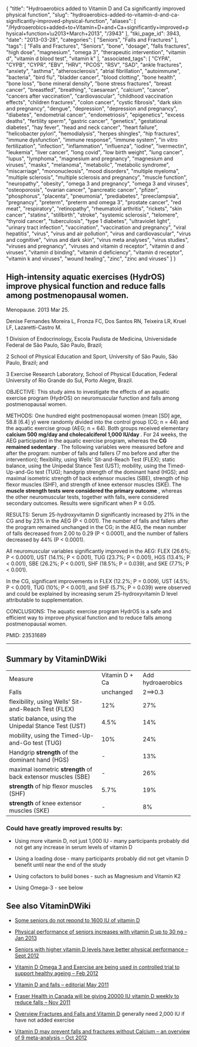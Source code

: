 {
    "title": "Hydroaerobics added to Vitamin D and Ca significantly improved physical function",
    "slug": "hydroaerobics-added-to-vitamin-d-and-ca-significantly-improved-physical-function",
    "aliases": [
        "/Hydroaerobics+added+to+Vitamin+D+and+Ca+significantly+improved+physical+function+\u2013+March+2013",
        "/3943"
    ],
    "tiki_page_id": 3943,
    "date": "2013-03-28",
    "categories": [
        "Seniors",
        "Falls and Fractures"
    ],
    "tags": [
        "Falls and Fractures",
        "Seniors",
        "bone",
        "dosage",
        "falls fractures",
        "high dose",
        "magnesium",
        "omega 3",
        "therapeutic intervention",
        "vitamin d",
        "vitamin d blood test",
        "vitamin k"
    ],
    "associated_tags": [
        "CYPA",
        "CYPB",
        "CYPR",
        "EBV",
        "HRV",
        "PCOS",
        "RSV",
        "SAD",
        "ankle fractures",
        "anxiety",
        "asthma",
        "atherosclerosis",
        "atrial fibrillation",
        "autoimmune",
        "bacteria",
        "bird flu",
        "bladder cancer",
        "blood clotting",
        "bone health",
        "bone loss",
        "bone mineral density",
        "bone stress fractures",
        "breast cancer",
        "breastfed",
        "breathing",
        "caesarean",
        "calcium",
        "cancer",
        "cancers after vaccination",
        "cardiovascular",
        "childhood vaccination effects",
        "children fractures",
        "colon cancer",
        "cystic fibrosis",
        "dark skin and pregnancy",
        "dengue",
        "depression",
        "depression and pregnancy",
        "diabetes",
        "endometrial cancer",
        "endometriosis",
        "epigenetics",
        "excess deaths",
        "fertility sperm",
        "gastric cancer",
        "genetics",
        "gestational diabetes",
        "hay fever",
        "head and neck cancer",
        "heart failure",
        "helicobacter pylori",
        "hemodialysis",
        "herpes shingles",
        "hip fractures",
        "immune dysfunction",
        "immune response",
        "immune system",
        "in vitro fertilization",
        "infection",
        "inflammation",
        "influenza",
        "iodine",
        "ivermectin",
        "leukemia",
        "liver cancer",
        "long covid",
        "low birth weight",
        "lung cancer",
        "lupus",
        "lymphoma",
        "magnesium and pregnancy",
        "magnesium and viruses",
        "masks",
        "melanoma",
        "metabolic",
        "metabolic syndrome",
        "miscarriage",
        "mononucleosis",
        "mood disorders",
        "multiple myeloma",
        "multiple sclerosis",
        "multiple sclerosis and pregnancy",
        "muscle function",
        "neuropathy",
        "obesity",
        "omega 3 and pregnancy",
        "omega 3 and viruses",
        "osteoporosis",
        "ovarian cancer",
        "pancreatic cancer",
        "pfizer",
        "phosphorus",
        "placenta",
        "pneumonia",
        "prediabetes",
        "preeclampsia",
        "pregnancy",
        "preterm",
        "preterm and omega 3",
        "prostate cancer",
        "red meat",
        "respiratory",
        "retinopathy",
        "rheumatoid arthritis",
        "rickets",
        "skin cancer",
        "statins",
        "stillbirth",
        "stroke",
        "systemic sclerosis",
        "telomere",
        "thyroid cancer",
        "tuberculosis",
        "type 1 diabetes",
        "ultraviolet light",
        "urinary tract infection",
        "vaccination",
        "vaccination and pregnancy",
        "viral hepatitis",
        "virus",
        "virus and air pollution",
        "virus and cardiovascular",
        "virus and cognitive",
        "virus and dark skin",
        "virus meta analyses",
        "virus studies",
        "viruses and pregnancy",
        "viruses and vitamin d receptor",
        "vitamin d and viruses",
        "vitamin d binding",
        "vitamin d deficiency",
        "vitamin d receptor",
        "vitamin k and viruses",
        "wound healing",
        "zinc",
        "zinc and viruses"
    ]
}


## High-intensity aquatic exercises (HydrOS) improve physical function and reduce falls among postmenopausal women.

Menopause. 2013 Mar 25.

Denise Fernandes Moreira L, Fronza FC, Dos Santos RN, Teixeira LR, Kruel LF, Lazaretti-Castro M.

1 Division of Endocrinology, Escola Paulista de Medicina, Universidade Federal de São Paulo, São Paulo, Brazil; 

2 School of Physical Education and Sport, University of São Paulo, São Paulo, Brazil; and 

3 Exercise Research Laboratory, School of Physical Education, Federal University of Rio Grande do Sul, Porto Alegre, Brazil.

OBJECTIVE: This study aims to investigate the effects of an aquatic exercise program (HydrOS) on neuromuscular function and falls among postmenopausal women.

METHODS: One hundred eight postmenopausal women (mean <span>[SD]</span> age, 58.8 <span>[6.4]</span> y) were randomly divided into the control group (CG; n = 44) and the aquatic exercise group (AEG; n = 64). Both groups received elementary  **calcium 500 mg/day and cholecalciferol 1,000 IU/day** . For 24 weeks, the AEG participated in the aquatic exercise program, whereas the  **CG remained sedentary** . The following variables were measured before and after the program: number of falls and fallers (7 mo before and after the intervention); flexibility, using Wells' Sit-and-Reach Test (FLEX); static balance, using the Unipedal Stance Test (UST); mobility, using the Timed-Up-and-Go test (TUG); handgrip strength of the dominant hand (HGS); and maximal isometric strength of back extensor muscles (SBE), strength of hip flexor muscles (SHF), and strength of knee extensor muscles (SKE). The  **muscle strength tests were considered the primary outcome** , whereas the other neuromuscular tests, together with falls, were considered secondary outcomes. Results were significant when P ≤ 0.05.

RESULTS: Serum 25-hydroxyvitamin D significantly increased by 21% in the CG and by 23% in the AEG (P < 0.001). The number of falls and fallers after the program remained unchanged in the CG; in the AEG, the mean number of falls decreased from 2.00 to 0.29 (P < 0.0001), and the number of fallers decreased by 44% (P < 0.0001). 

All neuromuscular variables significantly improved in the AEG: FLEX (26.6%; P < 0.0001), UST (14.1%; P < 0.001), TUG (23.7%; P < 0.001), HGS (13.4%; P < 0.001), SBE (26.2%; P < 0.001), SHF (18.5%; P = 0.039), and SKE (7.7%; P < 0.001). 

In the CG, significant improvements in FLEX (12.2%; P = 0.009), UST (4.5%; P < 0.001), TUG (10%; P < 0.001), and SHF (5.7%; P = 0.039) were observed and could be explained by increasing serum 25-hydroxyvitamin D level attributable to supplementation.

CONCLUSIONS: The aquatic exercise program HydrOS is a safe and efficient way to improve physical function and to reduce falls among postmenopausal women.

PMID:     23531689

---

## Summary by VitaminDWiki

| | | |
| --- | --- | --- |
| Measure | Vitamin D + Ca | Add hydroaerobics |
| Falls | unchanged | 2==>0.3 |
| flexibility, using Wells' Sit-and-Reach Test (FLEX) | 12% | 27% |
| static balance, using the Unipedal Stance Test (UST) | 4.5% | 14% |
| mobility, using the Timed-Up-and-Go test (TUG) | 10% | 24% |
| Handgrip  **strength**  of the dominant hand (HGS) | -  | 13% |
| maximal isometric  **strength**  of back extensor muscles (SBE) | -  | 26% |
|  **strength**  of hip flexor muscles (SHF) | 5.7% | 19% |
|  **strength**  of knee extensor muscles (SKE) | -  | 8%  |

### Could have greatly improved results by:

* Using more vitamin D, not just 1,000 IU - many participants probably did not get any increase in serum levels of vitamin D

* Using a loading dose - many participants probably did not get vitamin D benefit until near the end of the study

* Using cofactors to build bones - such as Magnesium and Vitamin K2

* Using Omega-3 - see below

## See also VitaminDWiki

* [Some seniors do not repond to 1600 IU of vitamin D](/tags/some-seniors-do-not-repond-to-1600-iu-of-vitamin-d.html)

* [Physical performance of seniors increases with vitamin D up to 30 ng – Jan 2013](/posts/physical-performance-of-seniors-increases-with-vitamin-d-up-to-30-ng)

* [Seniors with higher vitamin D levels have better physical performance – Sept 2012](/posts/seniors-with-higher-vitamin-d-levels-have-better-physical-performance)

* [Vitamin D Omega 3 and Exercise are being used in controlled trial to support healthy ageing – Feb 2012](/tags/vitamin-d-omega-3-and-exercise-are-being-used-in-controlled-trial-to-support-healthy-ageing-feb-2012.html)

* [Vitamin D and falls – editorial May 2011](/tags/vitamin-d-and-falls-editorial-may-2011.html)

* [Fraser Health in Canada will be giving 20000 IU vitamin D weekly to reduce falls – Nov 2011](/tags/fraser-health-in-canada-will-be-giving-20000-iu-vitamin-d-weekly-to-reduce-falls-nov-2011.html)

* [Overview Fractures and Falls and Vitamin D](/tags/overview-fractures-and-falls-and-vitamin-d.html) generally need 2,000 IU if have not added exercise

* [Vitamin D may prevent falls and fractures without Calcium – an overview of 9 meta-analysis – Oct 2012](/posts/vitamin-d-may-prevent-falls-and-fractures-without-calcium-an-overview-of-9-meta-analysis)
